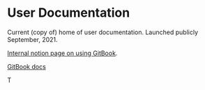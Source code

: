 # User Documentation

Current (copy of) home of user documentation. Launched publicly September, 2021.

[Internal notion page on using GitBook](https://www.notion.so/snyk/Writing-in-GitBook-9f464a0fae734f0faa7520a34a057405).

[GitBook docs](https://docs.gitbook.com/)

T